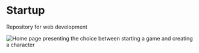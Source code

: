 # Startup
Repository for web development

![Home page presenting the choice between starting a game and creating a character](Mockup_Photos/Screenshot_2024)
